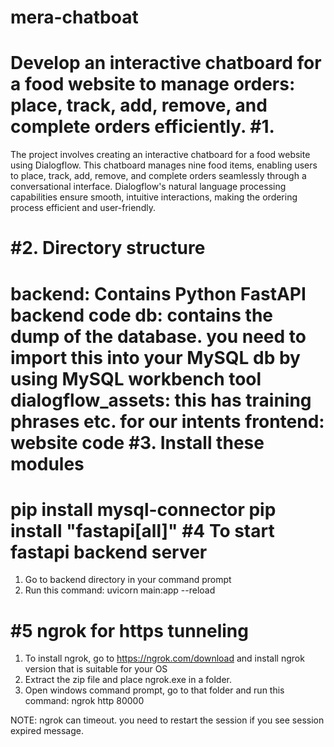 # mera-chatboat
Develop an interactive chatboard for a food website to manage orders: place, track, add, remove, and complete orders efficiently.
#1.
=================
The project involves creating an interactive chatboard for a food website using Dialogflow. This chatboard manages nine food items, enabling users to place, track, add, remove, and complete orders seamlessly through a conversational interface. Dialogflow's natural language processing capabilities ensure smooth, intuitive interactions, making the ordering process efficient and user-friendly.

#2.
Directory structure
===================
backend: Contains Python FastAPI backend code
db: contains the dump of the database. you need to import this into your MySQL db by using MySQL workbench tool
dialogflow_assets: this has training phrases etc. for our intents
frontend: website code
#3.
Install these modules
======================

pip install mysql-connector
pip install "fastapi[all]"
#4
To start fastapi backend server
================================
1. Go to backend directory in your command prompt
2. Run this command: uvicorn main:app --reload

#5
ngrok for https tunneling
================================
1. To install ngrok, go to https://ngrok.com/download and install ngrok version that is suitable for your OS
2. Extract the zip file and place ngrok.exe in a folder.
3. Open windows command prompt, go to that folder and run this command: ngrok http 80000

NOTE: ngrok can timeout. you need to restart the session if you see session expired message.




